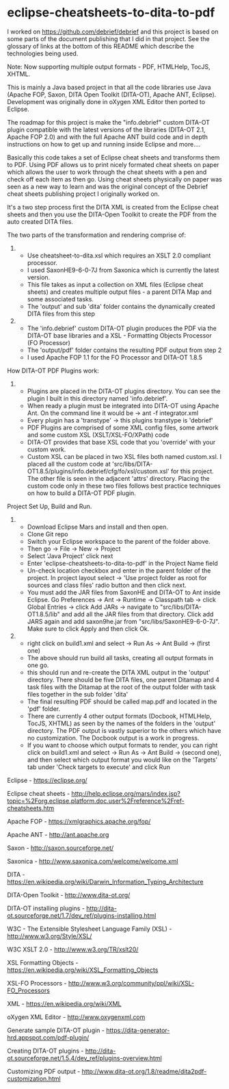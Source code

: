 # eclipse-cheatsheets-to-dita-to-pdf

I worked on https://github.com/debrief/debrief and this project is based on some parts of the document publishing that I did in that project.  See the glossary of links at the bottom of this README which describe the technologies being used.

Note: Now supporting multiple output formats - PDF, HTMLHelp, TocJS, XHTML.

This is mainly a Java based project in that all the code libraries use Java (Apache FOP, Saxon, DITA Open Toolkit (DITA-OT), Apache ANT, Eclipse).  Development was originally done in oXygen XML Editor then ported to Eclipse.

The roadmap for this project is make the "info.debrief" custom DITA-OT plugin compatible with the latest versions of the libraries (DITA-OT 2.1, Apache FOP 2.0) and with the full Apache ANT build code and in depth instructions on how to get up and running inside Eclipse and more.... 

Basically this code takes a set of Eclipse cheat sheets and transforms them to PDF.  Using PDF allows us to print nicely formated cheat sheets on paper which allows the user to work through the cheat sheets with a pen and check off each item as then go.  Using cheat sheets physically on paper was seen as a new way to learn and was the original concept of the Debrief cheat sheets publishing project I originally worked on.

It's a two step process first the DITA XML is created from the Eclipse cheat sheets and then you use the DITA-Open Toolkit to create the PDF from the auto created DITA files.

The two parts of the transformation and rendering comprise of:

1.	- Use cheatsheet-to-dita.xsl which requires an XSLT 2.0 compliant processor.
	- I used SaxonHE9-6-0-7J from Saxonica which is currently the latest version.
	- This file takes as input a collection on XML files (Eclipse cheat sheets) and creates multiple output files - a parent DITA Map and some associated tasks.
	- The 'output' and sub 'dita' folder contains the dynamically created DITA files from this step
	
	
2.	- The 'info.debrief' custom DITA-OT plugin produces the PDF via the DITA-OT base libraries and a XSL - Formatting Objects Processor (FO Processor)
	- The 'output/pdf' folder contains the resulting PDF output from step 2
	- I used Apache FOP 1.1 for the FO Processor and DITA-OT 1.8.5
	
	
How DITA-OT PDF Plugins work:

1.	- Plugins are placed in the DITA-OT plugins directory.  You can see the plugin I built in this directory named 'info.debrief'.
	- When ready a plugin must be integrated into DITA-OT using Apache Ant.  On the command line it would be -> ant -f integrator.xml
	- Every plugin has a 'transtype' -> this plugins transtype is 'debrief'
	- PDF Plugins are comprised of some XML config files, some artwork and some custom XSL (XSLT/XSL-FO/XPath) code 
	- DITA-OT provides that base XSL code that you 'override' with your custom work.
	- Custom XSL can be placed in two XSL files both named custom.xsl.  I placed all the custom code at 'src/libs/DITA-OT1.8.5/plugins/info.debrief/cfg/fo/xsl/custom.xsl' for this project.  The other file is seen in the adjacent 'attrs' directory.  Placing the custom code only in these two files follows best practice techniques on how to build a DITA-OT PDF plugin.

Project Set Up, Build and Run.

1. 	- Download Eclipse Mars and install and then open.	
	- Clone Git repo
	- Switch your Eclipse workspace to the parent of the folder above.
	- Then go -> File -> New -> Project
	- Select 'Java Project' click next
	- Enter 'eclipse-cheatsheets-to-dita-to-pdf' in the Project Name field
	- Un-check location checkbox and enter in the parent folder of the project. In project layout select -> 'Use project folder as root for sources and class files' radio button and then click next.
	- You must add the JAR files from SaxonHE and DITA-OT to Ant inside Eclipse. Go Preferences -> Ant -> Runtime -> Classpath tab -> click Global Entries -> click Add JARs -> navigate to "src/libs/DITA-OT1.8.5/lib" and add all the JAR files from that directory.  Click add JARS again and add saxon9he.jar from  "src/libs/SaxonHE9-6-0-7J".  Make sure to click Apply and then click Ok.
	
		
	
2.  - right click on build1.xml and select -> Run As -> Ant Build -> (first one)
	- The above should run build all tasks, creating all output formats in one go.
	- this should run and re-create the DITA XML output in the 'output' directory.  There should be five DITA files, one parent Ditamap and 4 task files with the Ditamap at the root of the output folder with task files together in the sub folder 'dita'
	- The final resulting PDF should be called map.pdf and located in the 'pdf' folder.
	- There are currently 4 other output formats (Docbook, HTMLHelp, TocJS, XHTML) as seen by the names of the folders in the 'output' directory.  The PDF output is vastly superior to the others which have no customization.  The Docbook output is a work in progress. 
	- If you want to choose which output formats to render, you can right click on build1.xml and select -> Run As -> Ant Build -> (second one), and then select which output format you would like on the 'Targets' tab under 'Check targets to execute' and click Run

Eclipse - https://eclipse.org/ 

Eclipse cheat sheets - http://help.eclipse.org/mars/index.jsp?topic=%2Forg.eclipse.platform.doc.user%2Freference%2Fref-cheatsheets.htm

Apache FOP - https://xmlgraphics.apache.org/fop/

Apache ANT - http://ant.apache.org

Saxon - http://saxon.sourceforge.net/

Saxonica - http://www.saxonica.com/welcome/welcome.xml

DITA - https://en.wikipedia.org/wiki/Darwin_Information_Typing_Architecture

DITA-Open Toolkit - http://www.dita-ot.org/

DITA-OT installing plugins - http://dita-ot.sourceforge.net/1.7/dev_ref/plugins-installing.html

W3C - The Extensible Stylesheet Language Family (XSL) - http://www.w3.org/Style/XSL/

W3C XSLT 2.0 - http://www.w3.org/TR/xslt20/ 

XSL Formatting Objects - https://en.wikipedia.org/wiki/XSL_Formatting_Objects

XSL-FO Processors - http://www.w3.org/community/ppl/wiki/XSL-FO_Processors

XML - https://en.wikipedia.org/wiki/XML

oXygen XML Editor - http://www.oxygenxml.com

Generate sample DITA-OT plugin - https://dita-generator-hrd.appspot.com/pdf-plugin/

Creating DITA-OT plugins - http://dita-ot.sourceforge.net/1.5.4/dev_ref/plugins-overview.html

Customizing PDF output - http://www.dita-ot.org/1.8/readme/dita2pdf-customization.html
